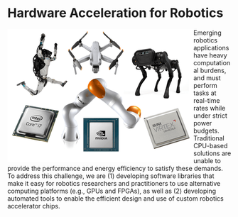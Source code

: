 # Hardware Acceleration for Robotics

<img align="left" src="/profile/logo.png" alt="logo">

Emerging robotics applications have heavy computational burdens, and must perform tasks at real-time rates while under strict power budgets. Traditional CPU-based solutions are unable to provide the performance and energy efficiency to satisfy these demands. To address this challenge, we are (1) developing software libraries that make it easy for robotics researchers and practitioners to use alternative computing platforms (e.g., GPUs and FPGAs), as well as (2) developing automated tools to enable the efficient design and use of custom robotics accelerator chips.